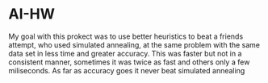 # AI-HW
My goal with this prokect was to use better heuristics to beat a friends attempt, who used simulated annealing,
at the same problem with the same data set in less time and greater accuracy. This was faster but not in a consistent manner,
sometimes it was twice as fast and others only a few miliseconds. As far as accuracy goes it never beat simulated annealing
